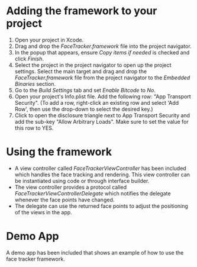 # Adding the framework to your project
1. Open your project in Xcode.
2. Drag and drop the *FaceTracker.framework* file into the project navigator.
3. In the popup that appears, ensure *Copy items if needed* is checked and click *Finish*.
4. Select the project in the project navigator to open up the project settings. Select the main target and drag and drop the *FaceTracker.framework* file from the project navigator to the *Embedded Binaries* section.
5. Go to the *Build Settings* tab and set *Enable Bitcode* to *No*.
6. Open your project's Info.plist file. Add the following row: "App Transport Security". (To add a row, right-click an existing row and select 'Add Row', then use the drop-down to select the desired key.)
7. Click to open the disclosure triangle next to App Transport Security and add the sub-key "Allow Arbitrary Loads". Make sure to set the value for this row to YES.

# Using the framework
* A view controller called *FaceTrackerViewController* has been included which handles the face tracking and rendering. This view controller can be instantiated using code or through interface builder.
* The view controller provides a protocol called *FaceTrackerViewControllerDelegate* which notifies the delegate whenever the face points have changed.
* The delegate can use the returned face points to adjust the positioning of the views in the app.

# Demo App
A demo app has been included that shows an example of how to use the face tracker framework.